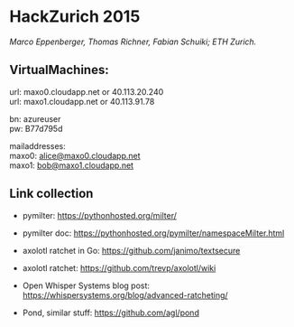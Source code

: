 # HackZurich 2015
*Marco Eppenberger, Thomas Richner, Fabian Schuiki; ETH Zurich.*

## VirtualMachines:


url: maxo0.cloudapp.net or 40.113.20.240<br>
url: maxo1.cloudapp.net or 40.113.91.78<br>

bn: azureuser<br>
pw: B77d795d<br>

mailaddresses:<br>
maxo0: alice@maxo0.cloudapp.net<br>
maxo1: bob@maxo1.cloudapp.net<br>

## Link collection

- pymilter: https://pythonhosted.org/milter/
- pymilter doc: https://pythonhosted.org/pymilter/namespaceMilter.html

- axolotl ratchet in Go: https://github.com/janimo/textsecure
- axolotl ratchet: https://github.com/trevp/axolotl/wiki
- Open Whisper Systems blog post: https://whispersystems.org/blog/advanced-ratcheting/
- Pond, similar stuff: https://github.com/agl/pond
